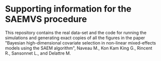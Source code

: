 # Supporting information for the SAEMVS procedure
This repository contains the real data-set and the code for running the simulations and generating exact copies of all the figures in the paper "Bayesian high-dimensional covariate selection in non-linear mixed-effects models using the SAEM algorithm", Naveau M., Kon Kam King G., Rincent R., Sansonnet L., and Delattre M.
